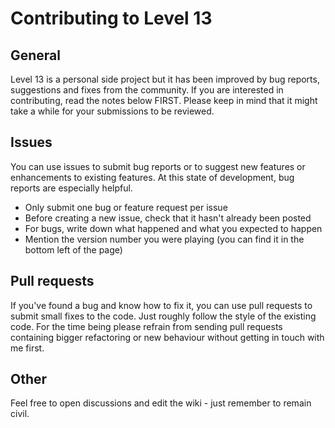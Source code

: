 # Contributing to Level 13

## General

Level 13 is a personal side project but it has been improved by bug reports, suggestions and fixes from the community. If you are interested in contributing, read the notes below FIRST. Please keep in mind that it might take a while for your submissions to be reviewed.

## Issues

You can use issues to submit bug reports or to suggest new features or enhancements to existing features. At this state of development, bug reports are especially helpful.

* Only submit one bug or feature request per issue
* Before creating a new issue, check that it hasn't already been posted
* For bugs, write down what happened and what you expected to happen
* Mention the version number you were playing (you can find it in the bottom left of the page)

## Pull requests

If you've found a bug and know how to fix it, you can use pull requests to submit small fixes to the code. Just roughly follow the style of the existing code. For the time being please refrain from sending pull requests containing bigger refactoring or new behaviour without getting in touch with me first.

## Other

Feel free to open discussions and edit the wiki - just remember to remain civil.
